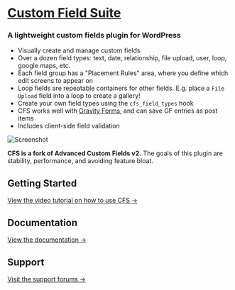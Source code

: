 # [Custom Field Suite](http://uproot.us/)

### A lightweight custom fields plugin for WordPress

* Visually create and manage custom fields
* Over a dozen field types: text, date, relationship, file upload, user, loop, google maps, etc.
* Each field group has a "Placement Rules" area, where you define which edit screens to appear on
* Loop fields are repeatable containers for other fields. E.g. place a `File Upload` field into a loop to create a gallery!
* Create your own field types using the `cfs_field_types` hook
* CFS works well with [Gravity Forms](http://uproot.us/how-to-save-gravity-forms-data-into-custom-field-suite/), and can save GF entries as post items
* Includes client-side field validation

![Screenshot](https://uproot.us/wp-content/uploads/2011/10/intro-field-group.png)

**CFS is a fork of Advanced Custom Fields v2.** The goals of this plugin are stability, performance, and avoiding feature bloat.

## Getting Started
[View the video tutorial on how to use CFS →](http://uproot.us/docs/how-to-use-cfs/)

## Documentation
[View the documentation →](http://uproot.us/projects/cfs/documentation/)

## Support
[Visit the support forums →](http://uproot.us/forums/)
